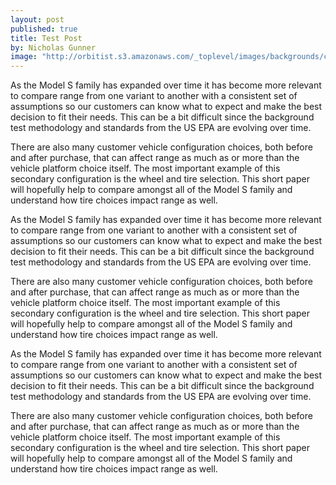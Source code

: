 ```yaml
---
layout: post
published: true
title: Test Post
by: Nicholas Gunner
image: "http://orbitist.s3.amazonaws.com/_toplevel/images/backgrounds/cover.jpg"
---
```

As the Model S family has expanded over time it has become more relevant to compare range from one variant to another with a consistent set of assumptions so our customers can know what to expect and make the best decision to fit their needs. This can be a bit difficult since the background test methodology and standards from the US EPA are evolving over time. 

There are also many customer vehicle configuration choices, both before and after purchase, that can affect range as much as or more than the vehicle platform choice itself. The most important example of this secondary configuration is the wheel and tire selection. This short paper will hopefully help to compare amongst all of the Model S family and understand how tire choices impact range as well.

As the Model S family has expanded over time it has become more relevant to compare range from one variant to another with a consistent set of assumptions so our customers can know what to expect and make the best decision to fit their needs. This can be a bit difficult since the background test methodology and standards from the US EPA are evolving over time. 

There are also many customer vehicle configuration choices, both before and after purchase, that can affect range as much as or more than the vehicle platform choice itself. The most important example of this secondary configuration is the wheel and tire selection. This short paper will hopefully help to compare amongst all of the Model S family and understand how tire choices impact range as well.

As the Model S family has expanded over time it has become more relevant to compare range from one variant to another with a consistent set of assumptions so our customers can know what to expect and make the best decision to fit their needs. This can be a bit difficult since the background test methodology and standards from the US EPA are evolving over time. 

There are also many customer vehicle configuration choices, both before and after purchase, that can affect range as much as or more than the vehicle platform choice itself. The most important example of this secondary configuration is the wheel and tire selection. This short paper will hopefully help to compare amongst all of the Model S family and understand how tire choices impact range as well.